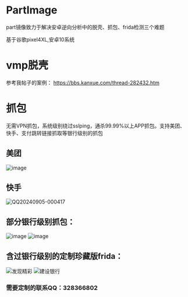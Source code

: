 # PartImage
part镜像致力于解决安卓逆向分析中的脱壳、抓包、frida检测三个难题

基于谷歌pixel4XL,安卓10系统

# vmp脱壳
参考我帖子的案例：
https://bbs.kanxue.com/thread-282432.htm

# 抓包
无需VPN抓包，系统级别绕过sslping，通杀99.99%以上APP抓包。支持美团、快手、支付跳转链接抓取等银行级别的抓包
## 美团
![image](https://github.com/user-attachments/assets/24a838e1-a4b4-47c2-b756-24dd3387d767)



## 快手
![QQ20240905-000417](https://github.com/user-attachments/assets/2cdea014-819e-4d8c-9f21-84bf812a77dc)


## 部分银行级别抓包：
![image](https://github.com/user-attachments/assets/f6d75f0e-ac40-4301-8e20-24afc8cf15be)
![image](https://github.com/user-attachments/assets/7982e186-1e1a-4a82-83a0-3d2ba0e5c696)



## 含过银行级别的定制珍藏版frida：
![发现精彩](https://github.com/user-attachments/assets/5bb56b49-2188-462d-80f1-20c1075c0e3d)
![建设银行](https://github.com/user-attachments/assets/3863e653-05f8-4ac9-b2eb-abed90c9e466)


### 需要定制的联系QQ：328366802

